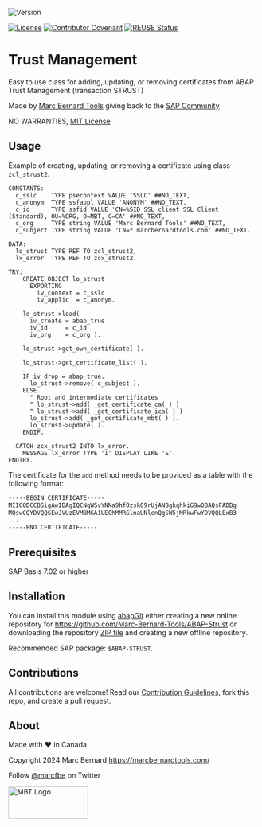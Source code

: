 ![Version](https://img.shields.io/endpoint?url=https://shield.abap.space/version-shield-json/github/Marc-Bernard-Tools/ABAP-Strust/src/zcl_strust2.clas.abap/c_version&label=Version&color=blue)

[![License](https://img.shields.io/github/license/Marc-Bernard-Tools/ABAP-Strust?label=License&color=success)](LICENSE)
[![Contributor Covenant](https://img.shields.io/badge/Contributor%20Covenant-2.1-4baaaa.svg?color=success)](https://github.com/Marc-Bernard-Tools/.github/blob/main/CODE_OF_CONDUCT.md)
[![REUSE Status](https://api.reuse.software/badge/github.com/Marc-Bernard-Tools/ABAP-Strust)](https://api.reuse.software/info/github.com/Marc-Bernard-Tools/ABAP-Strust)

# Trust Management

Easy to use class for adding, updating, or removing certificates from ABAP Trust Management (transaction STRUST)

Made by [Marc Bernard Tools](https://marcbernardtools.com/) giving back to the [SAP Community](https://community.sap.com/)

NO WARRANTIES, [MIT License](LICENSE)

## Usage

Example of creating, updating, or removing a certificate using class `zcl_strust2`.

```abap
CONSTANTS:
  c_sslc    TYPE psecontext VALUE 'SSLC' ##NO_TEXT,
  c_anonym  TYPE ssfappl VALUE 'ANONYM' ##NO_TEXT,
  c_id      TYPE ssfid VALUE 'CN=%SID SSL client SSL Client (Standard), OU=%ORG, O=MBT, C=CA' ##NO_TEXT,
  c_org     TYPE string VALUE 'Marc Bernard Tools' ##NO_TEXT,
  c_subject TYPE string VALUE 'CN=*.marcbernardtools.com' ##NO_TEXT.

DATA:
  lo_strust TYPE REF TO zcl_strust2,
  lx_error  TYPE REF TO zcx_strust2.

TRY.
    CREATE OBJECT lo_strust
      EXPORTING
        iv_context = c_sslc
        iv_applic  = c_anonym.

    lo_strust->load(
      iv_create = abap_true
      iv_id     = c_id
      iv_org    = c_org ).

    lo_strust->get_own_certificate( ).

    lo_strust->get_certificate_list( ).

    IF iv_drop = abap_true.
      lo_strust->remove( c_subject ).
    ELSE.
      " Root and intermediate certificates
      " lo_strust->add( _get_certificate_ca( ) )
      " lo_strust->add( _get_certificate_ica( ) )
      lo_strust->add( _get_certificate_mbt( ) ). 
      lo_strust->update( ).
    ENDIF.

  CATCH zcx_strust2 INTO lx_error.
    MESSAGE lx_error TYPE 'I' DISPLAY LIKE 'E'.
ENDTRY.
```

The certificate for the `add` method needs to be provided as a table with the following format:

```txt
-----BEGIN CERTIFICATE-----
MIIGQDCCBSigAwIBAgIQCNqWSvYNNa9hfOzsk89rUjANBgkqhkiG9w0BAQsFADBg
MQswCQYDVQQGEwJVUzEVMBMGA1UEChMMRGlnaUNlcnQgSW5jMRkwFwYDVQQLExB3
...
-----END CERTIFICATE-----
```

## Prerequisites

SAP Basis 7.02 or higher

## Installation

You can install this module using [abapGit](https://github.com/abapGit/abapGit) either creating a new online repository for https://github.com/Marc-Bernard-Tools/ABAP-Strust or downloading the repository [ZIP file](https://github.com/Marc-Bernard-Tools/ABAP-Strust/archive/main.zip) and creating a new offline repository.

Recommended SAP package: `$ABAP-STRUST`.

## Contributions

All contributions are welcome! Read our [Contribution Guidelines](CONTRIBUTING.md), fork this repo, and create a pull request.

## About

Made with :heart: in Canada

Copyright 2024 Marc Bernard <https://marcbernardtools.com/>

Follow [@marcfbe](https://twitter.com/marcfbe) on Twitter

<p><a href="https://marcbernardtools.com/"><img width="160" height="65" src="https://marcbernardtools.com/info/MBT_Logo_640x250_on_Gray.png" alt="MBT Logo"></a></p>

